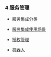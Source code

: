 ### 4 服务管理

* [服务集成分类](/guan-li-yuan-shou-ce/fu-wu-guan-li/fu-wu-ji-cheng-fen-lei.md)

* [服务集成使用场景](/guan-li-yuan-shou-ce/fu-wu-guan-li/fu-wu-ji-cheng-shi-yong-chang-jing.md)

* [授权管理](/guan-li-yuan-shou-ce/fu-wu-guan-li/shou-quan-guan-li.md)

* [机器人](/guan-li-yuan-shou-ce/fu-wu-guan-li/ji-qi-ren.md)